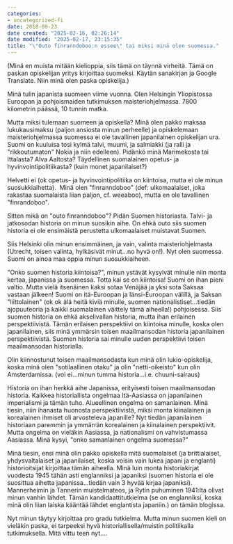 ```yaml
---
categories:
- uncategorized-fi
date: 2018-09-23
date created: "2025-02-16, 02:26:14"
date modified: "2025-02-17, 23:15:35"
title: "\"Outo finranndoboo:n essee\" tai miksi minä olen suomessa."
---
```


(Minä en muista mitään kielioppia, siis tämä on täynnä virheitä. Tämä on paskan opiskelijan yritys kirjoittaa suomeksi. Käytän sanakirjan ja Google Translate. Niin minä olen paska opiskelija.)

Minä tulin japanista suomeen viime vuonna. Olen Helsingin Yliopistossa Euroopan ja pohjoismaiden tutkimuksen maisteriohjelmassa. 7800 kilometrin päässä, 10 tunnin matka.

Mutta miksi tulemaan suomeen ja opiskella? Minä olen pakko maksaa lukukausimaksu (paljon ansiosta minun perheelle) ja opiskelemaan maisteriohjelmassa suomessa ei ole tavallinen japanilainen opiskelijan ura. Suomi on kuuluisa tosi kylmä talvi, muumi, ja salmiakki (ja ralli ja "rikkoutumaton" Nokia ja niin edelleen). Pidänkö minä Marimekosta tai Ittalasta? Alva Aaltosta? Täydellinen suomalainen opetus- ja hyvinvointipolitiikasta? (kuin monet japanilaiset?)

Helvetti ei (ok opetus- ja hyvinvointipolitiika on kiintoisa, mutta ei ole minun suosukkiaihetta).  Minä olen "finranndoboo" (def: ulkomaalaiset, joka rakastaa suomalaista liian paljon, cf. weeaboo), mutta en ole tavallinen "finrandoboo".

Sitten mikä on "outo finranndoboo"? Pidän Suomen historiasta. Talvi- ja jatkosodan historia on minun suosikin aihe. On ehkä outo siis suomen historia ei ole ensimäistä perustetta ulkomaalaiset muistavat Suomen.

Siis Helsinki olin minun ensimmäinen, ja vain, valinta maisteriohjelmasta (Utrecht, toisen valinta, hylkäsivät minut...no hyvä on!). Nyt olen suomessa. Suomi on ainoa maa oppia minun suosukkiaiheen.

"Onko suomen historia kiintoisa?", minun ystävät kysyivät minulle niin monta kertaa, japanissa ja suomessa. Totta kai se on kiintoisa! Suomi on ihan pieni valtio. Mutta vielä itsenäinen kaksi sotaa Venäjää ja yksi sota Saksaa vastaan jälkeen! Suomi on itä-Euroopan ja länsi-Euroopan välillä, ja Saksan "liittolainen" (ok ok älä heitä kiviä minulle, suomen nationalistiset...tiedän ajopuuteoria ja kaikki suomalainen väittely tämä aiheella!) pohjoisessa. Siis suomen historia on ehkä akselivallan historia, mutta ihan erilainen perspektiivistä. Tämän erilaisen perspektiivi on kiintoisa minulle, koska olen japanilainen, siis minä ymmärsin toisen maailmansodan historia japanilainen perspektiivistä. Suomen historia sai minulle uuden perspektiivi toisen maailmansodan historialla.

Olin kiinnostunut toisen maailmansodasta kun minä olin lukio-opiskelija, koska minä olen "sotilaallinen otaku" ja olin "netti-oikeisto" kun olin Amsterdamissa. (voi ei...minun tumma historia...i.e. chuuni-sairaus)

Historia on ihan herkkä aihe Japanissa, erityisesti toisen maailmansodan historia. Kaikkea historiallista ongelmaa Itä-Aasiassa on japanilainen imperialismi ja tämän tuho. Alueellinen ongelma on samanlainen. Minä tiesin, niin ihanasta huonosta perspektiivistä, miksi monta kiinalainen ja korealainen ihmiset oli arvosteleva japanille? Nyt tiedän japanilainen historiaan paremmin ja ymmärrän korealainen ja kiinalainen perspektiivit. Mutta ongelma on vieläkin Aasiassa, ja nationalismi on vahvistumassa Aasiassa. Minä kysyi, "onko samanlainen ongelma suomessa?"

Minä tiesin, ensi minä olin pakko opiskella mitä suomalaiset (ja brittialaiset, yhdysvaltalaiset ja japanilaiset, koska voisin vain lukea japani ja englanti) historioitsijat kirjoittaa tämän aiheella. Minä luin monta historiakirjat vuodesta 1945 tähän asti englanniksi ja japaniksi (suomen historia ei ole suosittua aihetta japanissa...tiedän vain 3 hyvää kirjaa japaniksi). Mannerheimin ja Tannerin muistelmateos, ja Rytin puhuminen 1941:lta olivat minun vanhin lähdet. Tämän kandidaattitutkielma (se on englanniksi, koska minä olin liian laiska kääntää lähdet englantista japaniin.) on tämän blogissa.

Nyt minun täytyy kirjoittaa pro gradu tutkielma. Mutta minun suomen kieli on vieläkin paska, ei tarpeeksi hyvä historiallisella/muistin politiikalla tutkimuksella. Mitä vittu teen nyt....
